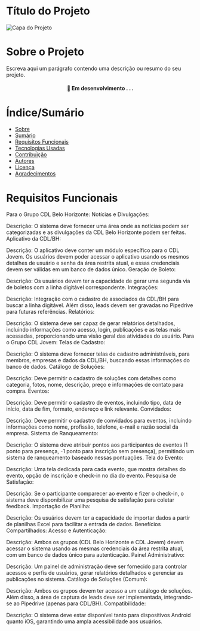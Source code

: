 # Título do Projeto


![Capa do Projeto](https://picsum.photos/850/280)

# Sobre o Projeto

Escreva aqui um parágrafo contendo uma descrição ou resumo do seu projeto.

<h4 align="center"> 
	🚧  Em desenvolvimento . . .
</h4>

# Índice/Sumário

* [Sobre](#sobre-o-projeto)
* [Sumário](#índice/sumário)
* [Requisitos Funcionais](#requisitos-funcionais)
* [Tecnologias Usadas](#tecnologias-usadas)
* [Contribuição](#contribuição)
* [Autores](#autores)
* [Licença](#licença)
* [Agradecimentos](#agradecimentos)


# Requisitos Funcionais 
Para o Grupo CDL Belo Horizonte:
Notícias e Divulgações:

Descrição: O sistema deve fornecer uma área onde as notícias podem ser categorizadas e as divulgações da CDL Belo Horizonte podem ser feitas.
Aplicativo da CDL/BH:

Descrição: O aplicativo deve conter um módulo específico para o CDL Jovem. Os usuários devem poder acessar o aplicativo usando os mesmos detalhes de usuário e senha da área restrita atual, e essas credenciais devem ser válidas em um banco de dados único.
Geração de Boleto:

Descrição: Os usuários devem ter a capacidade de gerar uma segunda via de boletos com a linha digitável correspondente.
Integrações:

Descrição: Integração com o cadastro de associados da CDL/BH para buscar a linha digitável. Além disso, leads devem ser gravadas no Pipedrive para futuras referências.
Relatórios:

Descrição: O sistema deve ser capaz de gerar relatórios detalhados, incluindo informações como acesso, login, publicações e as telas mais acessadas, proporcionando uma visão geral das atividades do usuário.
Para o Grupo CDL Jovem:
Telas de Cadastro:

Descrição: O sistema deve fornecer telas de cadastro administráveis, para membros, empresas e dados da CDL/BH, buscando essas informações do banco de dados.
Catálogo de Soluções:

Descrição: Deve permitir o cadastro de soluções com detalhes como categoria, fotos, nome, descrição, preço e informações de contato para compra.
Eventos:

Descrição: Deve permitir o cadastro de eventos, incluindo tipo, data de início, data de fim, formato, endereço e link relevante.
Convidados:

Descrição: Deve permitir o cadastro de convidados para eventos, incluindo informações como nome, profissão, telefone, e-mail e razão social da empresa.
Sistema de Ranqueamento:

Descrição: O sistema deve atribuir pontos aos participantes de eventos (1 ponto para presença, -1 ponto para inscrição sem presença), permitindo um sistema de ranqueamento baseado nessas pontuações.
Tela do Evento:

Descrição: Uma tela dedicada para cada evento, que mostra detalhes do evento, opção de inscrição e check-in no dia do evento.
Pesquisa de Satisfação:

Descrição: Se o participante comparecer ao evento e fizer o check-in, o sistema deve disponibilizar uma pesquisa de satisfação para coletar feedback.
Importação de Planilha:

Descrição: Os usuários devem ter a capacidade de importar dados a partir de planilhas Excel para facilitar a entrada de dados.
Benefícios Compartilhados:
Acesso e Autenticação:

Descrição: Ambos os grupos (CDL Belo Horizonte e CDL Jovem) devem acessar o sistema usando as mesmas credenciais da área restrita atual, com um banco de dados único para autenticação.
Painel Administrativo:

Descrição: Um painel de administração deve ser fornecido para controlar acessos e perfis de usuários, gerar relatórios detalhados e gerenciar as publicações no sistema.
Catálogo de Soluções (Comum):

Descrição: Ambos os grupos devem ter acesso a um catálogo de soluções. Além disso, a área de captura de leads deve ser implementada, integrando-se ao Pipedrive (apenas para CDL/BH).
Compatibilidade:

Descrição: O sistema deve estar disponível tanto para dispositivos Android quanto iOS, garantindo uma ampla acessibilidade aos usuários.

